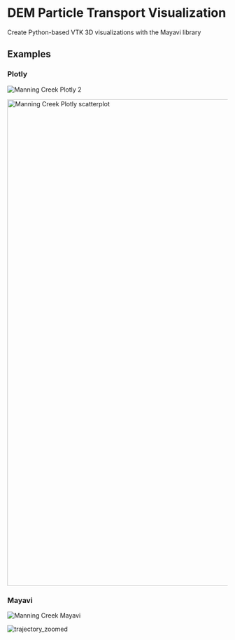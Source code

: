 # DEM Particle Transport Visualization

Create Python-based VTK 3D visualizations with the Mayavi library

## Examples

### Plotly

![Manning Creek Plotly 2](https://user-images.githubusercontent.com/87390731/181864430-a2571f8e-f139-4cb2-af9b-15bf8a849ab5.png)

<img width="1113" alt="Manning Creek Plotly scatterplot" src="https://user-images.githubusercontent.com/87390731/181864437-a478b7ba-51e6-469f-877e-36ca2af153c6.PNG">


### Mayavi

![Manning Creek Mayavi](https://user-images.githubusercontent.com/87390731/181864462-df0260d0-7150-4f6f-9ef3-3eb7311d13f3.png)

![trajectory_zoomed](https://user-images.githubusercontent.com/87390731/181864473-2780b292-ad79-40e3-aae4-1f4805098298.png)
